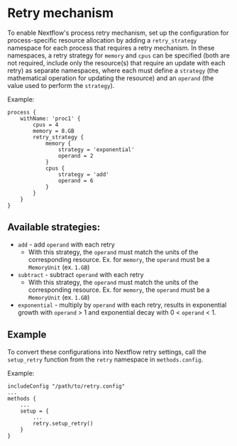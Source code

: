 # Retry mechanism

To enable Nextflow's process retry mechanism, set up the configuration for process-specific resource allocation by adding a `retry_strategy` namespace for each process that requires a retry mechanism. In these namespaces, a retry strategy for `memory` and `cpus` can be specified (both are not required, include only the resource(s) that require an update with each retry) as separate namespaces, where each must define a `strategy` (the mathematical operation for updating the resource) and an `operand` (the value used to perform the `strategy`).

Example:
```Nextflow
process {
    withName: 'proc1' {
        cpus = 4
        memory = 8.GB
        retry_strategy {
            memory {
                strategy = 'exponential'
                operand = 2
            }
            cpus {
                strategy = 'add'
                operand = 6
            }
        }
    }
}
```

## Available strategies:
- `add` - add `operand` with each retry
    - With this strategy, the `operand` must match the units of the corresponding resource. Ex. for `memory`, the `operand` must be a `MemoryUnit` (ex. `1.GB`)
- `subtract` - subtract `operand` with each retry
    - With this strategy, the `operand` must match the units of the corresponding resource. Ex. for `memory`, the `operand` must be a `MemoryUnit` (ex. `1.GB`)
- `exponential` - multiply by `operand` with each retry, results in exponential growth with `operand` > 1 and exponential decay with 0 < `operand` < 1.


## Example

To convert these configurations into Nextflow retry settings, call the `setup_retry` function from the `retry` namespace in `methods.config`.

Example:
```Nextflow
includeConfig "/path/to/retry.config"
...
methods {
    ...
    setup = {
        ...
        retry.setup_retry()
    }
}
```
